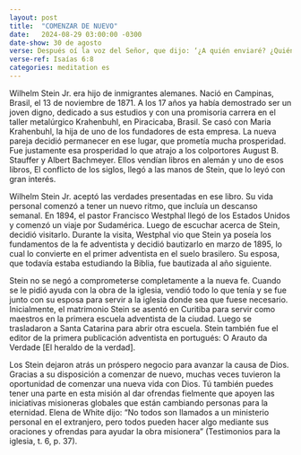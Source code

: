 ```yaml
---
layout: post
title:  "COMENZAR DE NUEVO"
date:   2024-08-29 03:00:00 -0300
date-show: 30 de agosto
verse: Después oí la voz del Señor, que dijo: ‘¿A quién enviaré? ¿Quién irá de nuestra parte?’. Entonces respondí: ‘Aquí estoy, envíame a mí’
verse-ref: Isaías 6:8
categories: meditation es
---
```


Wilhelm Stein Jr. era hijo de inmigrantes alemanes. Nació en Campinas, Brasil, el 13 de noviembre de 1871. A los 17 años ya había demostrado ser un joven digno, dedicado a sus estudios y con una promisoria carrera en el taller metalúrgico Krahenbuhl, en Piracicaba, Brasil. Se casó con Maria Krahenbuhl, la hija de uno de los fundadores de esta empresa. La nueva pareja decidió permanecer en ese lugar, que prometía mucha prosperidad. Fue justamente esa prosperidad lo que atrajo a los colportores August B. Stauffer y Albert Bachmeyer. Ellos vendían libros en alemán y uno de esos libros, El conflicto de los siglos, llegó a las manos de Stein, que lo leyó con gran interés.

Wilhelm Stein Jr. aceptó las verdades presentadas en ese libro. Su vida personal comenzó a tener un nuevo ritmo, que incluía un descanso semanal. En 1894, el pastor Francisco Westphal llegó de los Estados Unidos y comenzó un viaje por Sudamérica. Luego de escuchar acerca de Stein, decidió visitarlo. Durante la visita, Westphal vio que Stein ya poseía los fundamentos de la fe adventista y decidió bautizarlo en marzo de 1895, lo cual lo convierte en el primer adventista en el suelo brasilero. Su esposa, que todavía estaba estudiando la Biblia, fue bautizada al año siguiente.

Stein no se negó a comprometerse completamente a la nueva fe. Cuando se le pidió ayuda con la obra de la iglesia, vendió todo lo que tenía y se fue junto con su esposa para servir a la iglesia donde sea que fuese necesario. Inicialmente, el matrimonio Stein se asentó en Curitiba para servir como maestros en la primera escuela adventista de la ciudad. Luego se trasladaron a Santa Catarina para abrir otra escuela. Stein también fue el editor de la primera publicación adventista en portugués: O Arauto da Verdade [El heraldo de la verdad].

Los Stein dejaron atrás un próspero negocio para avanzar la causa de Dios. Gracias a su disposición a comenzar de nuevo, muchas veces tuvieron la oportunidad de comenzar una nueva vida con Dios. Tú también puedes tener una parte en esta misión al dar ofrendas fielmente que apoyen las iniciativas misioneras globales que están cambiando personas para la eternidad. Elena de White dijo: “No todos son llamados a un ministerio personal en el extranjero, pero todos pueden hacer algo mediante sus oraciones y ofrendas para ayudar la obra misionera” (Testimonios para la iglesia, t. 6, p. 37).
